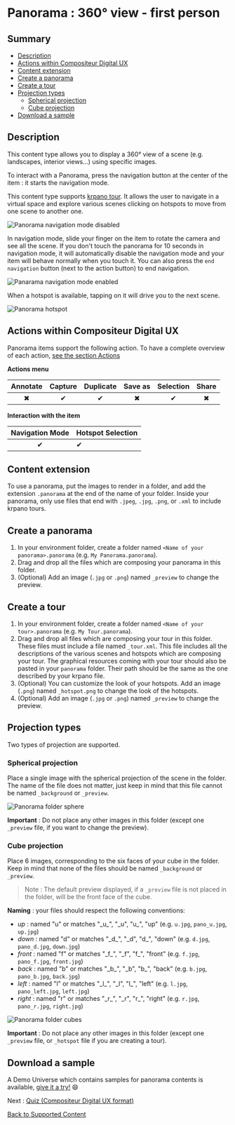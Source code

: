 # Panorama : 360° view - first person

## Summary
* [Description](#description)
* [Actions within Compositeur Digital UX](#actions-within-compositeur-digital-ux)
* [Content extension](#content-extension)
* [Create a panorama](#create-a-panorama)
* [Create a tour](#create-a-tour)
* [Projection types](#projection-types)
   * [Spherical projection](#spherical-projection)
   * [Cube projection](#cube-projection)
* [Download a sample](#download-a-sample)

## Description

This content type allows you to display a 360° view of a scene (e.g. landscapes, interior views...) using specific images.

To interact with a Panorama, press the navigation button at the center of the item : it starts the navigation mode.

This content type supports [krpano tour](https://krpano.com/tours/weingut/). It allows the user to navigate in a virtual space and explore various scenes clicking on hotspots to move from one scene to another one.

![Panorama navigation mode disabled](../../img/content_panorama_start.JPG)

In navigation mode, slide your finger on the item to rotate the camera and see all the scene. If you don't touch the panorama for 10 seconds in navigation mode, it will automatically disable the navigation mode and your item will behave normally when you touch it.
You can also press the `end navigation` button (next to the action button) to end navigation.

![Panarama navigation mode enabled](../../img/content_panorama_end.JPG)

When a hotspot is available, tapping on it will drive you to the next scene. 

![Panorama hotspot](../../img/content_panorama_hotspot.JPG)

## Actions within Compositeur Digital UX

Panorama items support the following action. To have a complete overview of each action, [see the section Actions](actions.md)

**Actions menu**

| Annotate | Capture  | Duplicate | Save as  | Selection | Share    | 
|:--------:|:--------:|:---------:|:--------:|:---------:|:--------:|
| &#x2716; | &#x2714; | &#x2714;  | &#x2716; | &#x2714;  | &#x2716; |

**Interaction with the item**

| Navigation Mode | Hotspot Selection |
|:---------------:|:------------------|
| &#x2714;        | &#x2714;          |

## Content extension

To use a panorama, put the images to render in a folder, and add the extension `.panorama` at the end of the name of your folder.
Inside your panorama, only use files that end with `.jpeg`, `.jpg`, `.png`, or `.xml` to include krpano tours.

## Create a panorama

1. In your environment folder, create a folder named `<Name of your panorama>.panorama` (e.g. `My Panorama.panorama`).
1. Drag and drop all the files which are composing your panorama in this folder.
1. (Optional) Add an image (`.jpg` or `.png`) named `_preview` to change the preview.

## Create a tour

1. In your environment folder, create a folder named `<Name of your tour>.panorama` (e.g. `My Tour.panorama`).
1. Drag and drop all files which are composing your tour in this folder. These files must include a file named `_tour.xml`. This file includes all the descriptions of the various scenes and hotspots which are composing your tour. 
The graphical resources coming with your tour should also be pasted in your `panorama` folder. Their path should be the same as the one described by your krpano file. 
1. (Optional) You can customize the look of your hotspots. Add an image (`.png`) named `_hotspot.png` to change the look of the hotspots.
1. (Optional) Add an image (`.jpg` or `.png`) named `_preview` to change the preview.

## Projection types

Two types of projection are supported.

### Spherical projection

Place a single image with the spherical projection of the scene in the folder. The name of the file does not matter, just keep in mind that this file cannot be named `_background` or `_preview`.

![Panorama folder sphere](../../img/content_panorama_sphere_folder.JPG)


**Important** : Do not place any other images in this folder (except one `_preview` file, if you want to change the preview).

### Cube projection

Place 6 images, corresponding to the six faces of your cube in the folder. Keep in mind that none of the files should be named `_background` or `_preview`.

> Note : The default preview displayed, if a `_preview` file is not placed in the folder, will be the front face of the cube.

**Naming** : your files should respect the following conventions:
   * *up* : named "u" or matches "\_u\_", "\_u", "u\_", "up" (e.g. `u.jpg`, `pano_u.jpg`, `up.jpg`)
   * *down* : named "d" or matches "\_d\_", "\_d", "d\_", "down" (e.g. `d.jpg`, `pano_d.jpg`, `down.jpg`)
   * *front* : named "f" or matches "\_f\_", "\_f", "f\_", "front" (e.g. `f.jpg`, `pano_f.jpg`, `front.jpg`)
   * *back* : named "b" or matches "\_b\_", "\_b", "b\_", "back" (e.g. `b.jpg`, `pano_b.jpg`, `back.jpg`)
   * *left* : named "l" or matches "\_l\_", "\_l", "l\_", "left" (e.g. `l.jpg`, `pano_left.jpg`, `left.jpg`)
   * *right* : named "r" or matches "\_r\_", "\_r", "r\_", "right" (e.g. `r.jpg`, `pano_r.jpg`, `right.jpg`)

![Panorama folder cubes](../../img/content_panorama_cubes_folder.JPG)

**Important** : Do not place any other images in this folder (except one `_preview` file, or `_hotspot` file if you are creating a tour).

## Download a sample

A Demo Universe which contains samples for panorama contents is available, [give it a try!](../Demo-Universe.zip) &#x1f604;

Next : [Quiz (Compositeur Digital UX format)](quiz.md)

[Back to Supported Content](index.md)

